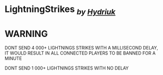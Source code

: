 # **LightningStrikes** <sub>*by [Hydriuk](https://github.com/Hydriuk)*</sub>

# WARNING
DONT SEND 4 000+ LIGHTNINGS STRIKES WITH A MILLISECOND DELAY, IT WOULD RESULT IN ALL CONNECTED PLAYERS TO BE BANNED FOR A MINUTE

DONT SEND 1 000+ LIGHTNINGS STRIKES WITH NO DELAY